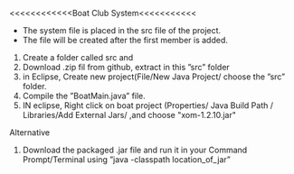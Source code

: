 >>>>>>>>>>>>>>>>>>>>>>>>>>>>>>>>>>>>>>>
<<<<<<<<<<<<Boat Club System<<<<<<<<<<<
>>>>>>>>>>>>>>>>>>>>>>>>>>>>>>>>>>>>>>>

* The system file is placed in the src file of the project.
* The file will be created after the first member is added.

1. Create a folder called src and 
2. Download .zip fil from github, extract in this ”src” folder
3. in Eclipse, Create new project(File/New Java Project/ choose the ”src” folder.
4. Compile the ”BoatMain.java” file.
5. IN eclipse, Right click on boat project (Properties/ Java Build Path / Libraries/Add External Jars/ ,and choose "xom-1.2.10.jar"

Alternative
1. Download the packaged .jar file and run it in your Command Prompt/Terminal
using ”java -classpath location_of_jar”
